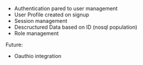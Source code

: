 * Authentication pared to user management
* User Profile created on signup
* Session management
* Descructured Data based on ID (nosql population)
* Role management

Future:
* Oauthio integration
